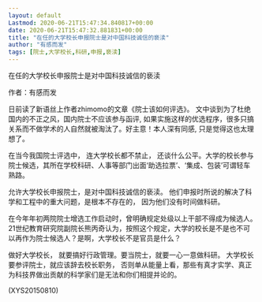 ```yaml
---
layout: default
Lastmod: 2020-06-21T15:47:34.840817+00:00
date: 2020-06-21T15:47:32.881831+00:00
title: "在任的大学校长申报院士是对中国科技诚信的亵渎"
author: "有感而发"
tags: [院士,大学校长,科研,申报,亵渎]
---
```


在任的大学校长申报院士是对中国科技诚信的亵渎

作者：有感而发

日前读了新语丝上作者zhimomo的文章《院士该如何评选》。 文中谈到为了杜绝国内的不正之风，国内院士不应该参与函评, 如果实施这样的优选程序，很多只搞关系而不做学术的人自然就被淘汰了。好主意！本人深有同感, 只是觉得这也太理想了。

在当今我国院士评选中， 连大学校长都不禁止， 还谈什么公平。大学的校长参与院士候选，其所在学校科研、人事等部门出面‘助选拉票’、‘集成、包装’可谓轻车熟路。

允许大学校长申报院士，是对中国科技诚信的亵渎。 他们申报时所说的解决了科学和工程中的重大问题，是根本不存在的， 因为他们没有时间做科研。

在今年年初两院院士增选工作启动时，曾明确规定处级以上干部不得成为候选人。21世纪教育研究院副院长熊丙奇认为，按照这个规定，大学的校长是不是也不可以再作为院士候选人？是啊，大学校长不是官员是什么？

做好大学校长， 就要搞好行政管理。要当院士，就要一心一意做科研。 大学校长要参评院士，就应该辞去校长职务， 否则单从能量上看，那些有真才实学、真正为科技界做出贡献的科学家们是无法和你们相提并论的。

(XYS20150810)


